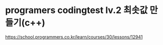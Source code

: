 # programers codingtest lv.2 최솟값 만들기(c++)
https://school.programmers.co.kr/learn/courses/30/lessons/12941
